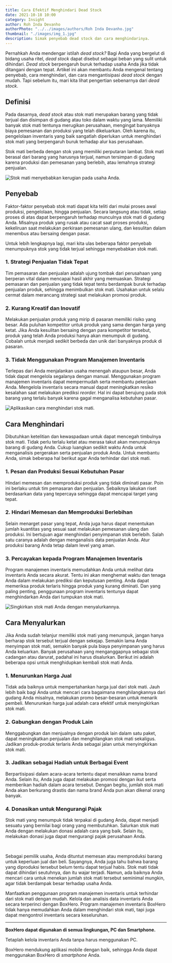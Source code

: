 ```yaml
---
title: Cara Efektif Menghindari Dead Stock
date: 2021-10-18 10:00
category: Insight
author: Roh Inda Devanho
authorPhoto: "../../images/authors/Roh Inda Devanho.jpg"
thumbnail: "./images/img_1.jpg"
description: Simak penyebab dead stock dan cara menghindarinya.
---
```


Pernahkah Anda mendengar istilah *dead stock?* Bagi Anda yang bergelut di bidang usaha ritel, *dead stock* dapat disebut sebagai beban yang sulit untuk dihindari. *Dead stock* berpengaruh buruk terhadap usaha Anda jika tidak ditangani dengan tepat. Artikel ini akan membantu Anda mengenal tentang penyebab, cara menghindari, dan cara mengantisipasi *dead stock* dengan mudah. Tapi sebelum itu, mari kita lihat pengertian sebenarnya dari *dead stock*.

## Definisi

Pada dasarnya, *dead stock* atau stok mati merupakan barang yang tidak terjual dan disimpan di gudang atau toko dalam waktu yang lama. Memiliki banyak stok mati tentunya merugikan perusahaan, mengingat banyaknya biaya pemesanan dan produksi yang telah dikeluarkan. Oleh karena itu, pengelolaan inventaris yang baik sangatlah diperlukan untuk menghindari stok mati yang berpengaruh buruk terhadap alur kas perusahaan.

<notice-box>

Stok mati berbeda dengan stok yang memiliki perputaran lambat. Stok mati berasal dari barang yang harusnya terjual, namun tersimpan di gudang karena produksi dan pemesanan yang berlebih, atau lemahnya strategi penjualan.

</notice-box>

![Stok mati menyebabkan kerugian pada usaha Anda.](images/img_2.png)

## Penyebab

Faktor-faktor penyebab stok mati dapat kita teliti dari mulai proses awal produksi, pengelolaan, hingga penjualan. Secara langsung atau tidak, setiap proses di atas dapat berpengaruh terhadap munculnya stok mati di gudang Anda. Misalnya produk yang rusak atau cacat saat proses produksi, kekeliruan saat melakukan perkiraan pemesanan ulang, dan kesulitan dalam menembus atau bersaing dengan pasar.

Untuk lebih lengkapnya lagi, mari kita ulas beberapa faktor penyebab menumpuknya stok yang tidak terjual sehingga menyebabkan stok mati.

### 1. Strategi Penjualan Tidak Tepat

Tim pemasaran dan penjualan adalah ujung tombak dari perusahaan yang berperan vital dalam mencapai hasil akhir yang memuaskan. Strategi pemasaran dan penjualan yang tidak tepat tentu berdampak buruk terhadap penjualan produk, sehingga menimbulkan stok mati. Usahakan untuk selalu cermat dalam merancang strategi saat melakukan promosi produk.

### 2. Kurang Kreatif dan Inovatif

Melakukan penjualan produk yang mirip di pasaran memiliki risiko yang besar. Ada puluhan kompetitor untuk produk yang sama dengan harga yang ketat. Jika Anda kesulitan bersaing dengan para kompetitor tersebut, produk yang telah Anda produksi hanya akan menumpuk di gudang. Cobalah untuk menjadi sedikit berbeda dan unik dari banyaknya produk di pasaran.

### 3. Tidak Menggunakan Program Manajemen Inventaris

Terlepas dari Anda menjalankan usaha menengah ataupun besar, Anda tidak dapat mengelola segalanya dengan manual. Menggunakan program manajemen inventaris dapat mempermudah serta membantu pekerjaan Anda. Mengelola inventaris secara manual dapat meningkatkan resiko kesalahan saat melakukan prediksi *reorder.* Hal ini dapat berujung pada stok barang yang terlalu banyak karena gagal menganalisa kebutuhan pasar.

![Aplikasikan cara menghindari stok mati.](images/img_3.png)

## Cara Menghindari

Dibutuhkan ketelitian dan kewaspadaan untuk dapat mencegah timbulnya stok mati. Tidak perlu terlalu ketat atau merasa takut akan menumpuknya barang di gudang Anda. Cukup luangkan sedikit waktu Anda untuk menganalisis pergerakan serta penjualan produk Anda. Untuk membantu Anda, simak beberapa hal berikut agar Anda terhindar dari stok mati.

### 1. Pesan dan Produksi Sesuai Kebutuhan Pasar

Hindari memesan dan memproduksi produk yang tidak diminati pasar. Poin ini berlaku untuk tim pemasaran dan penjualan. Sebaiknya lakukan riset berdasarkan data yang tepercaya sehingga dapat mencapai target yang tepat.

### 2. Hindari Memesan dan Memproduksi Berlebihan

Selain menarget pasar yang tepat, Anda juga harus dapat menentukan jumlah kuantitas yang sesuai saat melakukan pemesanan ulang dan produksi. Ini bertujuan agar menghindari penyimpanan stok berlebih. Salah satu caranya adalah dengan menganalisis data penjualan Anda. Atur produksi barang Anda tetap dalam level yang aman.

### 3. Percayakan kepada Program Manajemen Inventaris

Program manajemen inventaris memudahkan Anda untuk melihat data inventaris Anda secara akurat. Tentu ini akan menghemat waktu dan tenaga Anda dalam melakukan prediksi dan keputusan penting. Anda dapat memeriksa produk terlaris hingga produk yang kurang diminati. Dan yang paling penting, penggunaan program inventaris tentunya dapat menghindarkan Anda dari tumpukan stok mati.

![Singkirkan stok mati Anda dengan menyalurkannya.](images/img_4.png)

## Cara Menyalurkan

Jika Anda sudah telanjur memiliki stok mati yang menumpuk, jangan hanya berharap stok tersebut terjual dengan sekejap. Semakin lama Anda menyimpan stok mati, semakin banyak pula biaya penyimpanan yang harus Anda keluarkan. Banyak perusahaan yang menganggapnya sebagai stok cadangan atau darurat, padahal ini harus disalurkan. Berikut ini adalah beberapa opsi untuk menghidupkan kembali stok mati Anda.

### 1. Menurunkan Harga Jual

Tidak ada baiknya untuk mempertahankan harga jual dari stok mati. Jauh lebih baik bagi Anda untuk mencari cara bagaimana menghilangkannya dari gudang Anda misalnya, melakukan promo besar-besaran untuk menarik pembeli. Menurunkan harga jual adalah cara efektif untuk menyingkirkan stok mati.

### 2. Gabungkan dengan Produk Lain

Menggabungkan dan menjualnya dengan produk lain dalam satu paket, dapat meningkatkan penjualan dan menghilangkan stok mati sekaligus. Jadikan produk-produk terlaris Anda sebagai jalan untuk menyingkirkan stok mati.

### 3. Jadikan sebagai Hadiah untuk Berbagai Event

Berpartisipasi dalam acara-acara tertentu dapat menaikkan nama brand Anda. Selain itu, Anda juga dapat melakukan promosi dengan ikut serta memberikan hadiah dalam acara tersebut. Dengan begitu, jumlah stok mati Anda akan berkurang drastis dan nama brand Anda pun akan dikenal orang banyak.

### 4. Donasikan untuk Mengurangi Pajak

Stok mati yang menumpuk tidak terpakai di gudang Anda, dapat menjadi sesuatu yang bernilai bagi orang yang membutuhkan. Salurkan stok mati Anda dengan melakukan donasi adalah cara yang baik. Selain itu, melakukan donasi juga dapat mengurangi pajak perusahaan Anda.

<br/>

Sebagai pemilik usaha, Anda dituntut memesan atau memproduksi barang untuk keperluan jual dan beli. Sayangnya, Anda juga tahu bahwa barang yang diproduksi tersebut belum tentu dapat terjual habis. Stok mati tidak dapat dihindari seutuhnya, dan itu wajar terjadi. Namun, ada baiknya Anda mencari cara untuk menekan jumlah stok mati tersebut seminimal mungkin, agar tidak berdampak besar terhadap usaha Anda.

Manfaatkan penggunaan program manajemen inventaris untuk terhindar dari stok mati dengan mudah. Kelola dan analisis data inventaris Anda secara terperinci dengan BoxHero. Program manajemen inventaris BoxHero tidak hanya memudahkan Anda dalam menghindari stok mati, tapi juga dapat mengontrol inventaris secara keseluruhan.

<hr/>

<tip-box>

**BoxHero dapat digunakan di semua lingkungan, PC dan ****Smartphone****.**

Tetaplah kelola inventaris Anda tanpa harus menggunakan PC.

BoxHero mendukung aplikasi mobile dengan baik, sehingga Anda dapat menggunakan BoxHero di *smartphone* Anda.

</tip-box>



